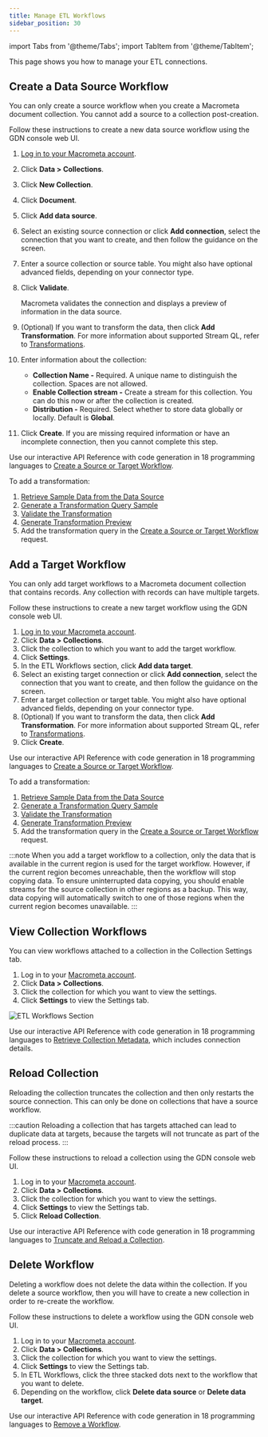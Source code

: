 ```yaml
---
title: Manage ETL Workflows
sidebar_position: 30
---
```

import Tabs from '@theme/Tabs';
import TabItem from '@theme/TabItem';

This page shows you how to manage your ETL connections.

## Create a Data Source Workflow

You can only create a source workflow when you create a Macrometa document collection. You cannot add a source to a collection post-creation.

<Tabs groupId="operating-systems">
<TabItem value="console" label="Web Console">

Follow these instructions to create a new data source workflow using the GDN console web UI.

1. [Log in to your Macrometa account](https://auth-play.macrometa.io/).
2. Click **Data > Collections**.
3. Click **New Collection**.
4. Click **Document**.
5. Click **Add data source**.
6. Select an existing source connection or click **Add connection**, select the connection that you want to create, and then follow the guidance on the screen.
7. Enter a source collection or source table. You might also have optional advanced fields, depending on your connector type.
8. Click **Validate**.

   Macrometa validates the connection and displays a preview of information in the data source.

9. (Optional) If you want to transform the data, then click **Add Transformation**. For more information about supported Stream QL, refer to [Transformations](./transformations).
10. Enter information about the collection:

    - **Collection Name -** Required. A unique name to distinguish the collection. Spaces are not allowed.
    - **Enable Collection stream -** Create a stream for this collection. You can do this now or after the collection is created.
    - **Distribution -** Required. Select whether to store data globally or locally. Default is **Global**.

11. Click **Create**. If you are missing required information or have an incomplete connection, then you cannot complete this step.

</TabItem>
<TabItem value="api" label="REST API">

Use our interactive API Reference with code generation in 18 programming languages to [Create a Source or Target Workflow](https://www.macrometa.com/docs/api#/operations/createWorkflow).

To add a transformation:

1. [Retrieve Sample Data from the Data Source](https://www.macrometa.com/docs/api#/operations/retrieveSample)
2. [Generate a Transformation Query Sample](https://www.macrometa.com/docs/api#/operations/getSampleTransformation)
3. [Validate the Transformation](https://www.macrometa.com/docs/api#/operations/validateTransformation)
4. [Generate Transformation Preview](https://www.macrometa.com/docs/api#/operations/previewTransformation)
5. Add the transformation query in the [Create a Source or Target Workflow](https://www.macrometa.com/docs/api#/operations/createWorkflow) request.

</TabItem>
</Tabs>

## Add a Target Workflow

You can only add target workflows to a Macrometa document collection that contains records. Any collection with records can have multiple targets.

<Tabs groupId="operating-systems">
<TabItem value="console" label="Web Console">

Follow these instructions to create a new target workflow using the GDN console web UI.

1. [Log in to your Macrometa account](https://auth-play.macrometa.io/).
2. Click **Data > Collections**.
3. Click the collection to which you want to add the target workflow.
4. Click **Settings**.
5. In the ETL Workflows section, click **Add data target**.
6. Select an existing target connection or click **Add connection**, select the connection that you want to create, and then follow the guidance on the screen.
7. Enter a target collection or target table. You might also have optional advanced fields, depending on your connector type.
8. (Optional) If you want to transform the data, then click **Add Transformation**. For more information about supported Stream QL, refer to [Transformations](./transformations).
9. Click **Create**.

</TabItem>
<TabItem value="api" label="REST API">

Use our interactive API Reference with code generation in 18 programming languages to [Create a Source or Target Workflow](https://www.macrometa.com/docs/api#/operations/createWorkflow).

To add a transformation:

1. [Retrieve Sample Data from the Data Source](https://www.macrometa.com/docs/api#/operations/retrieveSample)
2. [Generate a Transformation Query Sample](https://www.macrometa.com/docs/api#/operations/getSampleTransformation)
3. [Validate the Transformation](https://www.macrometa.com/docs/api#/operations/validateTransformation)
4. [Generate Transformation Preview](https://www.macrometa.com/docs/api#/operations/previewTransformation)
5. Add the transformation query in the [Create a Source or Target Workflow](https://www.macrometa.com/docs/api#/operations/createWorkflow) request.

</TabItem>
</Tabs>

:::note
When you add a target workflow to a collection, only the data that is available in the current region is used for the target workflow. However, if the current region becomes unreachable, then the workflow will stop copying data. To ensure uninterrupted data copying, you should enable streams for the source collection in other regions as a backup. This way, data copying will automatically switch to one of those regions when the current region becomes unavailable.
:::

## View Collection Workflows

<Tabs groupId="operating-systems">
<TabItem value="console" label="Web Console">

You can view workflows attached to a collection in the Collection Settings tab.

1. Log in to your [Macrometa account](https://auth-play.macrometa.io/).
2. Click **Data > Collections**.
3. Click the collection for which you want to view the settings.
4. Click **Settings** to view the Settings tab.

![ETL Workflows Section](/img/connections/etl-workflows.png)

</TabItem>
<TabItem value="api" label="REST API">

Use our interactive API Reference with code generation in 18 programming languages to [Retrieve Collection Metadata](https://www.macrometa.com/docs/api#/operations/getMetadata), which includes connection details.

</TabItem>
</Tabs>

## Reload Collection

Reloading the collection truncates the collection and then only restarts the source connection. This can only be done on collections that have a source workflow.

:::caution
Reloading a collection that has targets attached can lead to duplicate data at targets, because the targets will not truncate as part of the reload process.
:::

<Tabs groupId="operating-systems">
<TabItem value="console" label="Web Console">

Follow these instructions to reload a collection using the GDN console web UI.

1. Log in to your [Macrometa account](https://auth-play.macrometa.io/).
1. Click **Data > Collections**.
1. Click the collection for which you want to view the settings.
1. Click **Settings** to view the Settings tab.
1. Click **Reload Collection**.

</TabItem>
<TabItem value="api" label="REST API">

Use our interactive API Reference with code generation in 18 programming languages to [Truncate and Reload a Collection](https://www.macrometa.com/docs/api#/operations/reloadCollection).

</TabItem>
</Tabs>

## Delete Workflow

Deleting a workflow does not delete the data within the collection. If you delete a source workflow, then you will have to create a new collection in order to re-create the workflow.

<Tabs groupId="operating-systems">
<TabItem value="console" label="Web Console">

Follow these instructions to delete a workflow using the GDN console web UI.

1. Log in to your [Macrometa account](https://auth-play.macrometa.io/).
1. Click **Data > Collections**.
1. Click the collection for which you want to view the settings.
1. Click **Settings** to view the Settings tab.
1. In ETL Workflows, click the three stacked dots next to the workflow that you want to delete.
1. Depending on the workflow, click **Delete data source** or **Delete data target**.

</TabItem>
<TabItem value="api" label="REST API">

Use our interactive API Reference with code generation in 18 programming languages to [Remove a Workflow](https://www.macrometa.com/docs/api#/operations/deleteWorkflow).

</TabItem>
</Tabs>
